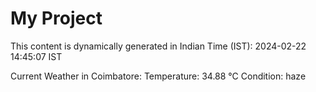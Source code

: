 # My Project

This content is dynamically generated in Indian Time (IST): 2024-02-22 14:45:07 IST


Current Weather in Coimbatore:
Temperature: 34.88 °C
Condition: haze

